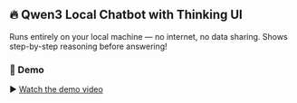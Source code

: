 ## 🔥 Qwen3 Local Chatbot with Thinking UI

Runs entirely on your local machine — no internet, no data sharing. Shows step-by-step reasoning before answering!

### 🎥 Demo

▶️ [Watch the demo video](./Mini%20Chatgpt%20Screen%20Record.mp4)
